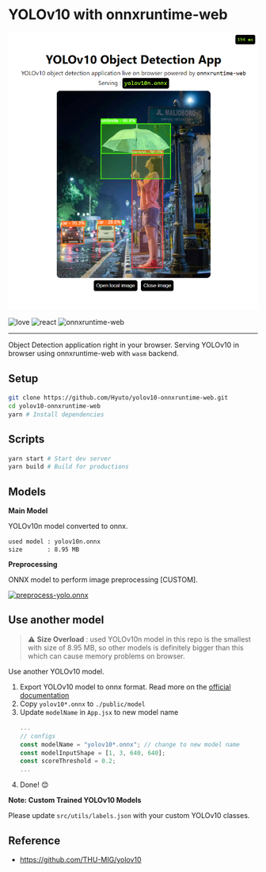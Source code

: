 # YOLOv10 with onnxruntime-web

<p align="center">
  <img src="./sample.png" />
</p>

![love](https://img.shields.io/badge/Made%20with-🖤-white)
![react](https://img.shields.io/badge/React-blue?logo=react)
![onnxruntime-web](https://img.shields.io/badge/onnxruntime--web-white?logo=onnx&logoColor=black)

---

Object Detection application right in your browser.
Serving YOLOv10 in browser using onnxruntime-web with `wasm` backend.

## Setup

```bash
git clone https://github.com/Hyuto/yolov10-onnxruntime-web.git
cd yolov10-onnxruntime-web
yarn # Install dependencies
```

## Scripts

```bash
yarn start # Start dev server
yarn build # Build for productions
```

## Models

**Main Model**

YOLOv10n model converted to onnx.

```
used model : yolov10n.onnx
size       : 8.95 MB
```

**Preprocessing**

ONNX model to perform image preprocessing [CUSTOM].

[![preprocess-yolo.onnx](https://img.shields.io/badge/preprocess--yolo.onnx-black?logo=onnx)](https://netron.app/?url=https://raw.githubusercontent.com/Hyuto/yolov10-onnxruntime-web/master/public/model/preprocess-yolo.onnx)

## Use another model

> :warning: **Size Overload** : used YOLOv10n model in this repo is the smallest with size of 8.95 MB, so other models is definitely bigger than this which can cause memory problems on browser.

Use another YOLOv10 model.

1. Export YOLOv10 model to onnx format. Read more on the [official documentation](https://github.com/THU-MIG/yolov10?tab=readme-ov-file#export)
2. Copy `yolov10*.onnx` to `./public/model`
3. Update `modelName` in `App.jsx` to new model name
   ```jsx
   ...
   // configs
   const modelName = "yolov10*.onnx"; // change to new model name
   const modelInputShape = [1, 3, 640, 640];
   const scoreThreshold = 0.2;
   ...
   ```
4. Done! 😊

**Note: Custom Trained YOLOv10 Models**

Please update `src/utils/labels.json` with your custom YOLOv10 classes.

## Reference

- https://github.com/THU-MIG/yolov10
